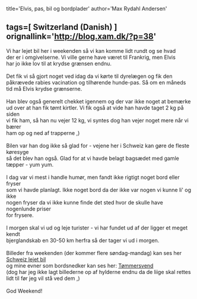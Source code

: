 title='Elvis, pas, bil og bordplader'
author='Max Rydahl Andersen'

tags=[ Switzerland (Danish) ]
orignallink='http://blog.xam.dk/?p=38'
---
<div><p>Vi har lejet bil her i weekenden s&#229; vi kan komme lidt rundt og se hvad<br>
der er i omgivelserne. Vi ville gerne have v&#230;ret til Frankrig, men Elvis<br>
har jo ikke lov til at krydse gr&#230;nsen endnu.<br><br>
Det fik vi s&#229; gjort noget ved idag da vi k&#248;rte til dyrel&#230;gen og fik den<br>
p&#229;kr&#230;vede rabies vacination og tilh&#248;rende hunde-pas. S&#229; om en m&#229;neds<br>
tid m&#229; Elvis krydse gr&#230;nserne. <br><br>
Han blev ogs&#229; generelt chekket igennem og der var ikke noget at bem&#230;rke<br>
ud over at han fik t&#248;mt kirtler. Vi fik ogs&#229; at vide han havde taget 2 kg p&#229; siden<br>
vi fik ham, s&#229; han nu vejer 12 kg, vi syntes dog han vejer noget mere n&#229;r vi b&#230;rer<br>
ham op og ned af trapperne ,)<br><br>
Bilen var han dog ikke s&#229; glad for - vejene her i Schweiz kan g&#248;re de fleste k&#248;resyge<br>
s&#229; det blev han ogs&#229;. Glad for at vi havde belagt bags&#230;det med gamle t&#230;pper - yum yum.<br><br>
I dag var vi mest i handle hum&#248;r, men fandt ikke rigtigt noget bord eller fryser<br>
som vi havde planlagt. Ikke noget bord da der ikke var nogen vi kunne li' og ikke<br>
nogen fryser da vi ikke kunne finde det sted hvor de skulle have nogenlunde priser<br>
for frysere.<br><br>
I morgen skal vi ud og leje turister - vi har fundet ud af der ligger et meget kendt<br>
bjerglandskab en 30-50 km herfra s&#229; der tager vi ud i morgen.<br><br>
Billeder fra weekenden (der kommer flere s&#248;ndag-mandag) kan ses her <a href="http://www.xam.dk/coppermine/thumbnails.php?album=24" title="Schweiz lejet bil">Schweiz lejet bil</a><br>
og mine evner som bordsnedker kan ses her: <a href="http://www.xam.dk/coppermine/thumbnails.php?album=25" title="T&#248;mmersvend">T&#248;mmersvend</a> <br>
(dog har jeg ikke lagt billederne op af hylderne endnu da de liige skal rettes lidt til f&#248;r jeg vil st&#229; ved dem ,)<br><br>
God Weekend!</p></div>
